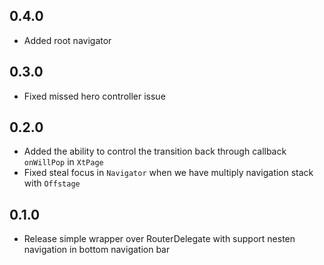 ## 0.4.0

* Added root navigator

## 0.3.0

* Fixed missed hero controller issue

## 0.2.0

* Added the ability to control the transition back through callback `onWillPop` in `XtPage`
* Fixed steal focus in `Navigator` when we have multiply navigation stack with `Offstage`

## 0.1.0

* Release simple wrapper over RouterDelegate with support nesten navigation in bottom navigation bar
